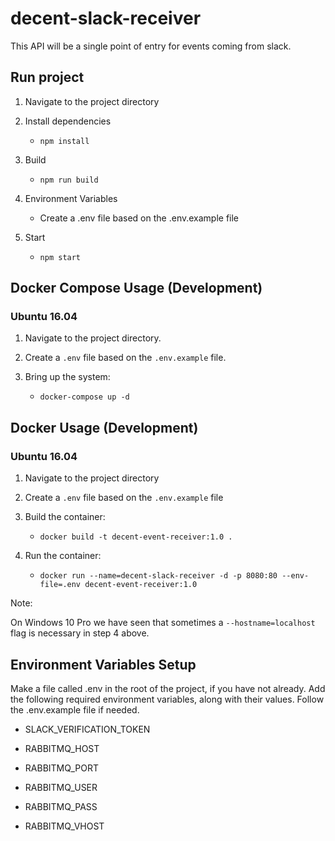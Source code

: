 # decent-slack-receiver

This API will be a single point of entry for events coming from slack.

## Run project

1. Navigate to the project directory

2. Install dependencies
   - `npm install`

3. Build
   - `npm run build`

4. Environment Variables
   - Create a .env file based on the .env.example file

5. Start
   - `npm start`


## Docker Compose Usage (Development)
### Ubuntu 16.04

1. Navigate to the project directory.

2. Create a `.env` file based on the `.env.example` file.

3. Bring up the system:
   - `docker-compose up -d`

## Docker Usage (Development)
### Ubuntu 16.04 	

1. Navigate to the project directory

2. Create a `.env` file based on the `.env.example` file

3. Build the container:
   - `docker build -t decent-event-receiver:1.0 .`

4. Run the container:
   - `docker run --name=decent-slack-receiver -d -p 8080:80 --env-file=.env decent-event-receiver:1.0`

Note:

On Windows 10 Pro we have seen that sometimes a `--hostname=localhost` flag is necessary in step 4 above.

## Environment Variables Setup

Make a file called .env in the root of the project, if you have not already. Add the following required environment variables, along with their values. Follow the .env.example file if needed.

- SLACK_VERIFICATION_TOKEN

- RABBITMQ_HOST

- RABBITMQ_PORT

- RABBITMQ_USER

- RABBITMQ_PASS

- RABBITMQ_VHOST
